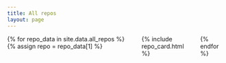 ```yaml
---
title: All repos
layout: page
---
```


<div id="repos" class="columns is-multiline is-mobile">
{% for repo_data in site.data.all_repos %}
    {% assign repo = repo_data[1] %}
    <div class="column is-3">
        {% include repo_card.html %}
    </div>
{% endfor %}
</div>
